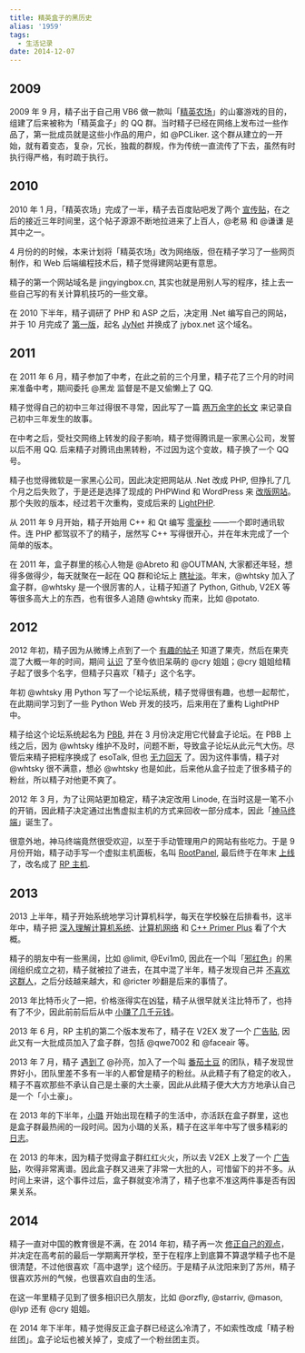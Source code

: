 ```yaml
---
title: 精英盒子的黑历史
alias: '1959'
tags:
  - 生活记录
date: 2014-12-07
---
```


## 2009

2009 年 9 月，精子出于自己用 VB6 做一款叫「[精英农场](http://baike.sogou.com/v8711473.htm)」的山寨游戏的目的，组建了后来被称为「精英盒子」的 QQ 群。当时精子已经在网络上发布过一些作品了，第一批成员就是这些小作品的用户，如 @PCLiker. 这个群从建立的一开始，就有着变态，复杂，冗长，独裁的群规，作为传统一直流传了下去，虽然有时执行得严格，有时疏于执行。

## 2010

2010 年 1 月，「精英农场」完成了一半，精子去百度贴吧发了两个 [宣传贴](http://tieba.baidu.com/f?kz=752510311)，在之后的接近三年时间里，这个帖子源源不断地拉进来了上百人，@老易 和 @谦谦 是其中之一。

4 月份的的时候，本来计划将「精英农场」改为网络版，但在精子学习了一些网页制作，和 Web 后端编程技术后，精子觉得建网站更有意思。

精子的第一个网站域名是 jingyingbox.cn, 其实也就是用别人写的程序，挂上去一些自己写的有关计算机技巧的一些文章。

在 2010 下半年，精子调研了 PHP 和 ASP 之后，决定用 .Net 编写自己的网站，并于 10 月完成了 [第一版](https://web.archive.org/web/20110625173100/http://jybox.net/)，起名 [JyNet](https://github.com/jysperm/JyNet2) 并换成了 jybox.net 这个域名。

## 2011

在 2011 年 6 月，精子参加了中考，在此之前的三个月里，精子花了三个月的时间来准备中考，期间委托 @黑龙 监督是不是又偷懒上了 QQ.

精子觉得自己的初中三年过得很不寻常，因此写了一篇 [两万余字的长文](https://web.archive.org/web/20130122064721/http://jyprince.me/3.html) 来记录自己初中三年发生的故事。

在中考之后，受社交网络上转发的段子影响，精子觉得腾讯是一家黑心公司，发誓以后不用 QQ. 后来精子对腾讯由黑转粉，不过因为这个变故，精子换了一个 QQ 号。

精子也觉得微软是一家黑心公司，因此决定把网站从 .Net 改成 PHP, 但挣扎了几个月之后失败了，于是还是选择了现成的 PHPWind 和 WordPress 来 [改版网站](https://web.archive.org/web/20120718072851/http://jybox.net/)。那个失败的版本，经过若干次重构，变成后来的 [LightPHP](https://github.com/jysperm/LightPHP).

从 2011 年 9 月开始，精子开始用 C++ 和 Qt 编写 [零毫秒](https://github.com/jysperm/ZeroMS-1x) ——一个即时通讯软件。连 PHP 都驾驭不了的精子，居然写 C++ 写得很开心，并在年末完成了一个简单的版本。

在 2011 年，盒子群里的核心人物是 @Abreto 和 @OUTMAN, 大家都还年轻，想得多做得少，每天就聚在一起在 QQ 群和论坛上 [瞎扯淡](https://old-bbs.jybox.net/index.html_t904.html)。年末，@whtsky 加入了盒子群，@whtsky 是一个很厉害的人，让精子知道了 Python, Github, V2EX 等等很多高大上的东西，也有很多人追随 @whtsky 而来，比如 @potato.

## 2012

2012 年初，精子因为从微博上点到了一个 [有趣的帖子](http://sex.guokr.com/post/852889/)  知道了果壳，然后在果壳混了大概一年的时间，期间 [认识](http://sex.guokr.com/post/268530/) 了至今依旧呆萌的 @cry 姐姐；@cry 姐姐给精子起了很多个名字，但精子只喜欢「精子」这个名字。

年初 @whtsky 用 Python 写了一个论坛系统，精子觉得很有趣，也想一起帮忙，在此期间学习到了一些 Python Web 开发的技巧，后来用在了重构 LightPHP 中。

精子给这个论坛系统起名为 [PBB](https://web.archive.org/web/20121206012036/http://pbb.whouz.com/), 并在 3 月份决定用它代替盒子论坛。在 PBB 上线之后，因为 @whtsky 维护不及时，问题不断，导致盒子论坛从此元气大伤。尽管后来精子把程序换成了 esoTalk, 但也 [无力回天](https://web.archive.org/web/20130514133958/http://jybox.net/) 了。因为这件事情，精子对 @whtsky 很不满意，想必 @whtsky 也是如此，后来他从盒子拉走了很多精子的粉丝，所以精子对他更不爽了。

2012 年 3 月，为了让网站更加稳定，精子决定改用 Linode, 在当时这是一笔不小的开销，因此精子决定通过出售虚拟主机的方式来回收一部分成本，因此「[神马终端](https://web.archive.org/web/20121024080726/http://what.jybox.net/)」诞生了。

很意外地，神马终端竟然很受欢迎，以至于手动管理用户的网站有些吃力。于是 9 月份开始，精子动手写一个虚拟主机面板，名叫 [RootPanel](https://github.com/jysperm/RootPanel), 最后终于在年末 [上线](https://jysperm.me/technology/666) 了，改名成了 [RP 主机](https://web.archive.org/web/20130514082953/http://rp.jybox.net/).

## 2013

2013 上半年，精子开始系统地学习计算机科学，每天在学校躲在后排看书，这半年中，精子把 [深入理解计算机系统](http://www.amazon.cn/gp/product/B004BJ18KM/ref=as_li_qf_sp_asin_tl?ie=UTF8&amp;camp=536&amp;creative=3200&amp;creativeASIN=B004BJ18KM&amp;linkCode=as2&amp;tag=jysperm07-23)、[计算机网络](http://www.amazon.cn/gp/product/B001TCBSJ0/ref=as_li_tf_tl?ie=UTF8&amp;camp=536&amp;creative=3200&amp;creativeASIN=B001TCBSJ0&amp;linkCode=as2&amp;tag=jysperm07-23) 和 [C++ Primer Plus](http://www.amazon.cn/gp/product/B008A4XZRI/ref=as_li_tf_tl?ie=UTF8&amp;camp=536&amp;creative=3200&amp;creativeASIN=B008A4XZRI&amp;linkCode=as2&amp;tag=jysperm07-23) 看了个大概。

精子的朋友中有一些黑阔，比如 @limit, @Evi1m0, 因此在一个叫「[邪红色](http://www.ff0000.cc)」的黑阔组织成立之初，精子就被拉了进去，在其中混了半年，精子发现自己并 [不喜欢这群人](https://jysperm.me/technology/1170)，之后分歧越来越大，和 @ricter 吵翻是后来的事情了。

2013 年比特币火了一把，价格涨得实在凶猛，精子从很早就关注比特币了，也持有了不少，因此前前后后从中 [小赚了几千元钱](https://jysperm.me/live/778)。

2013 年 6 月，RP 主机的第二个版本发布了，精子在 V2EX 发了一个 [广告贴](https://www.v2ex.com/t/71903), 因此又有一大批成员加入了盒子群，包括 @qwe7002 和 @faceair 等。

2013 年 7 月，精子 [遇到了](https://www.v2ex.com/t/76290) @孙亮，加入了一个叫 [番茄土豆](https://pomotodo.com) 的团队，精子发现世界好小，团队里差不多有一半的人都曾是精子的粉丝。从此精子有了稳定的收入，精子不喜欢那些不承认自己是土豪的大土豪，因此从此精子便大大方方地承认自己是一个「小土豪」。

在 2013 年的下半年，[小璐](https://jysperm.me/live/1174) 开始出现在精子的生活中，亦活跃在盒子群里，这也是盒子群最热闹的一段时间。因为小璐的关系，精子在这半年中写了很多精彩的 [日志](https://jysperm.me/live/836)。

在 2013 的年末，因为精子觉得盒子群红红火火，所以去 V2EX 上发了一个 [广告贴](https://www.v2ex.com/t/95562)，吹得非常离谱。因此盒子群又进来了非常一大批的人，可惜留下的并不多。从时间上来讲，这个事件过后，盒子群就变冷清了，精子也拿不准这两件事是否有因果关系。

## 2014

精子一直对中国的教育很是不满，在 2014 年初，精子再一次 [修正自己的观点](https://jysperm.me/live/1493)，并决定在高考前的最后一学期离开学校，至于在程序上到底算不算退学精子也不是很清楚，不过他很喜欢「高中退学」这个经历。于是精子从沈阳来到了苏州，精子很喜欢苏州的气候，也很喜欢自由的生活。

在这一年里精子见到了很多相识已久朋友，比如 @orzfly, @starriv, @mason, @lyp 还有 @cry 姐姐。

在 2014 年下半年，精子觉得反正盒子群已经这么冷清了，不如索性改成「精子粉丝团」。盒子论坛也被关掉了，变成了一个粉丝团主页。
